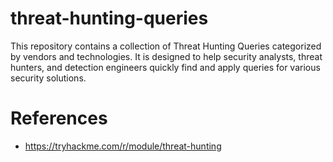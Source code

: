 # threat-hunting-queries
This repository contains a collection of Threat Hunting Queries categorized by vendors and technologies. It is designed to help security analysts, threat hunters, and detection engineers quickly find and apply queries for various security solutions.

# References
- https://tryhackme.com/r/module/threat-hunting
